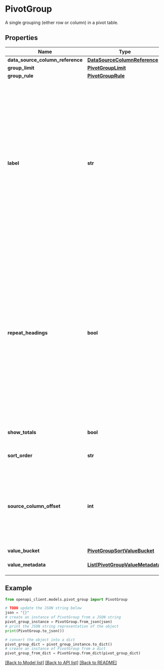 # PivotGroup

A single grouping (either row or column) in a pivot table.

## Properties

Name | Type | Description | Notes
------------ | ------------- | ------------- | -------------
**data_source_column_reference** | [**DataSourceColumnReference**](DataSourceColumnReference.md) |  | [optional] 
**group_limit** | [**PivotGroupLimit**](PivotGroupLimit.md) |  | [optional] 
**group_rule** | [**PivotGroupRule**](PivotGroupRule.md) |  | [optional] 
**label** | **str** | The labels to use for the row/column groups which can be customized. For example, in the following pivot table, the row label is &#x60;Region&#x60; (which could be renamed to &#x60;State&#x60;) and the column label is &#x60;Product&#x60; (which could be renamed &#x60;Item&#x60;). Pivot tables created before December 2017 do not have header labels. If you&#39;d like to add header labels to an existing pivot table, please delete the existing pivot table and then create a new pivot table with same parameters. +--------------+---------+-------+ | SUM of Units | Product | | | Region | Pen | Paper | +--------------+---------+-------+ | New York | 345 | 98 | | Oregon | 234 | 123 | | Tennessee | 531 | 415 | +--------------+---------+-------+ | Grand Total | 1110 | 636 | +--------------+---------+-------+ | [optional] 
**repeat_headings** | **bool** | True if the headings in this pivot group should be repeated. This is only valid for row groupings and is ignored by columns. By default, we minimize repetition of headings by not showing higher level headings where they are the same. For example, even though the third row below corresponds to \&quot;Q1 Mar\&quot;, \&quot;Q1\&quot; is not shown because it is redundant with previous rows. Setting repeat_headings to true would cause \&quot;Q1\&quot; to be repeated for \&quot;Feb\&quot; and \&quot;Mar\&quot;. +--------------+ | Q1 | Jan | | | Feb | | | Mar | +--------+-----+ | Q1 Total | +--------------+ | [optional] 
**show_totals** | **bool** | True if the pivot table should include the totals for this grouping. | [optional] 
**sort_order** | **str** | The order the values in this group should be sorted. | [optional] 
**source_column_offset** | **int** | The column offset of the source range that this grouping is based on. For example, if the source was &#x60;C10:E15&#x60;, a &#x60;sourceColumnOffset&#x60; of &#x60;0&#x60; means this group refers to column &#x60;C&#x60;, whereas the offset &#x60;1&#x60; would refer to column &#x60;D&#x60;. | [optional] 
**value_bucket** | [**PivotGroupSortValueBucket**](PivotGroupSortValueBucket.md) |  | [optional] 
**value_metadata** | [**List[PivotGroupValueMetadata]**](PivotGroupValueMetadata.md) | Metadata about values in the grouping. | [optional] 

## Example

```python
from openapi_client.models.pivot_group import PivotGroup

# TODO update the JSON string below
json = "{}"
# create an instance of PivotGroup from a JSON string
pivot_group_instance = PivotGroup.from_json(json)
# print the JSON string representation of the object
print(PivotGroup.to_json())

# convert the object into a dict
pivot_group_dict = pivot_group_instance.to_dict()
# create an instance of PivotGroup from a dict
pivot_group_from_dict = PivotGroup.from_dict(pivot_group_dict)
```
[[Back to Model list]](../README.md#documentation-for-models) [[Back to API list]](../README.md#documentation-for-api-endpoints) [[Back to README]](../README.md)


